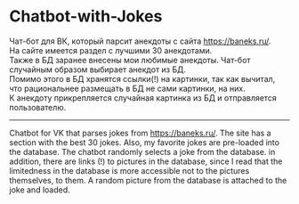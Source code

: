 # Chatbot-with-Jokes

Чат-бот для ВК, который парсит анекдоты с сайта https://baneks.ru/.  
На сайте имеется раздел с лучшими 30 анекдотами.  
Также в БД заранее внесены мои любимые анекдоты. Чат-бот случайным образом выбирает анекдот из БД.  
Помимо этого в БД хранятся ссылки(!) на картинки, так как вычитал, что рациональнее размещать в БД не сами картинки, на них.  
К анекдоту прикрепляется случайная картинка из БД и отправляется пользователю.  


_______________________________________________________________________________________________________________________________________________________________________

Chatbot for VK that parses jokes from https://baneks.ru/.
The site has a section with the best 30 jokes.
Also, my favorite jokes are pre-loaded into the database. The chatbot randomly selects a joke from the database.
in addition, there are links (!) to pictures in the database, since I read that the limitedness in the database is more accessible not to the pictures themselves, to them.
A random picture from the database is attached to the joke and loaded.
